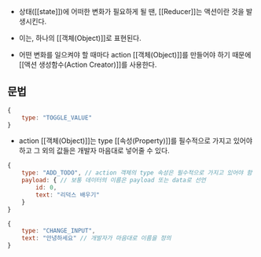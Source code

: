 - 상태([[state]])에 어떠한 변화가 필요하게 될 땐, [[Reducer]]는 액션이란 것을 발생시킨다.

- 이는, 하나의 [[객체(Object)]]로 표현된다.

- 어떤 변화를 일으켜야 할 때마다 action [[객체(Object)]]를 만들어야 하기 때문에 [[액션 생성함수(Action Creator)]]를 사용한다.


## 문법

```jsx
{
	type: "TOGGLE_VALUE"
}
```

- action [[객체(Object)]]는 type [[속성(Property)]]를 필수적으로 가지고 있어야하고 그 외의 값들은 개발자 마음대로 넣어줄 수 있다.

```jsx
{
	type: "ADD_TODO", // action 객체의 type 속성은 필수적으로 가지고 있어야 함
	payload: { // 보통 데이터의 이름은 payload 또는 data로 선언
		id: 0,
		text: "리덕스 배우기"
	}
}
```

```jsx
{
	type: "CHANGE_INPUT",
	text: "안녕하세요" // 개발자가 마음대로 이름을 정의
}
```